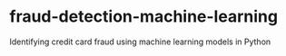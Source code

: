 # fraud-detection-machine-learning
Identifying credit card fraud using machine learning models in Python
